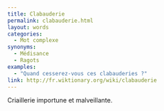 ```yaml
---
title: Clabauderie
permalink: clabauderie.html
layout: words
categories:
  - Mot complexe
synonyms:
  - Médisance
  - Ragots
examples:
  - "Quand cesserez-vous ces clabauderies ?"
link: http://fr.wiktionary.org/wiki/clabauderie
---
```


Criaillerie importune et malveillante.
